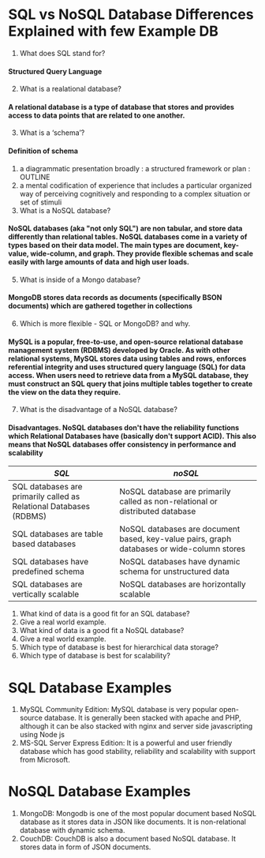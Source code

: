 # SQL vs NoSQL Database Differences Explained with few Example DB
1. What does SQL stand for?
#### Structured Query Language
2. What is a realational database?
#### A relational database is a type of database that stores and provides access to data points that are related to one another.
3. What is a ‘schema’?
#### Definition of schema
1. a diagrammatic presentation
broadly : a structured framework or plan : OUTLINE
2. a mental codification of experience that includes a particular organized way of perceiving cognitively and responding to a complex situation or set of stimuli
4. What is a NoSQL database?
#### NoSQL databases (aka "not only SQL") are non tabular, and store data differently than relational tables. NoSQL databases come in a variety of types based on their data model. The main types are document, key-value, wide-column, and graph. They provide flexible schemas and scale easily with large amounts of data and high user loads.
5. What is inside of a Mongo database?
#### MongoDB stores data records as documents (specifically BSON documents) which are gathered together in collections
6. Which is more flexible - SQL or MongoDB? and why.
#### MySQL is a popular, free-to-use, and open-source relational database management system (RDBMS) developed by Oracle. As with other relational systems, MySQL stores data using tables and rows, enforces referential integrity and uses structured query language (SQL) for data access. When users need to retrieve data from a MySQL database, they must construct an SQL query that joins multiple tables together to create the view on the data they require.
7. What is the disadvantage of a NoSQL database?
#### Disadvantages. NoSQL databases don't have the reliability functions which Relational Databases have (basically don't support ACID). This also means that NoSQL databases offer consistency in performance and scalability

| *SQL*      | *noSQL* |
| ----------- | ----------- |
|SQL databases are primarily called as Relational Databases (RDBMS)|NoSQL database are primarily called as non-relational or distributed database|
|SQL databases are table based databases |NoSQL databases are document based, key-value pairs, graph databases or wide-column stores|
|SQL databases have predefined schema |NoSQL databases have dynamic schema for unstructured data|
|SQL databases are vertically scalable|NoSQL databases are horizontally scalable|

1. What kind of data is a good fit for an SQL database?
2. Give a real world example.
3. What kind of data is a good fit a NoSQL database?
4. Give a real world example.
5. Which type of database is best for hierarchical data storage?
6. Which type of database is best for scalability?
# SQL Database Examples
1. MySQL Community Edition: MySQL database is very popular open-source database. It is generally been stacked with apache and PHP, although it can be also stacked with nginx and server side javascripting using Node js
2. MS-SQL Server Express Edition: It is a powerful and user friendly database which has good stability, reliability and scalability with support from Microsoft. 
# NoSQL Database Examples
1. MongoDB: Mongodb is one of the most popular document based NoSQL database as it stores data in JSON like documents. It is non-relational database with dynamic schema.
2. CouchDB: CouchDB is also a document based NoSQL database. It stores data in form of JSON documents.


 	 